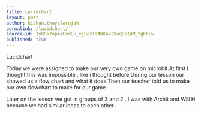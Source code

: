 ```yaml
---
title: Lucidchart
layout: post
author: kishan.thayalarajah
permalink: /lucidchart/
source-id: 1y0Rk7opmiExdLu_xjUczTsAWKax2SuqG5IdM_YgKhSw
published: true
---
```

Lucidchart

Today we were assigned to make our very own game on microbit.At first I thought this was impossible , like i thought before.During our lesson our showed us a flow chart and what it does.Then our teacher told us to make our own flowchart to make for our game.

Later on the lesson we got in groups of 3 and 2 . I was with Archit and Will H because we had similar ideas to each other. 

